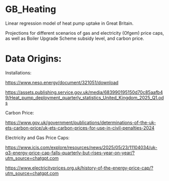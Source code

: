 # GB_Heating
Linear regression model of heat pump uptake in Great Britain.

Projections for different scenarios of gas and electricity (Ofgem) price caps, as well as Boiler Upgrade Scheme subsidy level, and carbon price. 

# Data Origins:

Installations:

https://www.neso.energy/document/321051/download

https://assets.publishing.service.gov.uk/media/683990195150d70c85aafb49/Heat_pump_deployment_quarterly_statistics_United_Kingdom_2025_Q1.ods

Carbon Price:

https://www.gov.uk/government/publications/determinations-of-the-uk-ets-carbon-price/uk-ets-carbon-prices-for-use-in-civil-penalties-2024

Electricity and Gas Price Caps:

https://www.icis.com/explore/resources/news/2025/05/23/11104034/uk-q3-energy-price-cap-falls-quarterly-but-rises-year-on-year/?utm_source=chatgpt.com

https://www.electricityprices.org.uk/history-of-the-energy-price-cap/?utm_source=chatgpt.com
